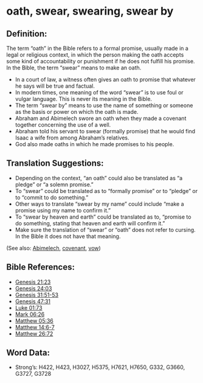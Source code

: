 # oath, swear, swearing, swear by

## Definition:

The term “oath” in the Bible refers to a formal promise, usually made in a legal or religious context, in which the person making the oath accepts some kind of accountability or punishment if he does not fulfill his promise. In the Bible, the term “swear” means to make an oath.

* In a court of law, a witness often gives an oath to promise that whatever he says will be true and factual.
* In modern times, one meaning of the word “swear” is to use foul or vulgar language. This is never its meaning in the Bible.
* The term “swear by” means to use the name of something or someone as the basis or power on which the oath is made.
* Abraham and Abimelech swore an oath when they made a covenant together concerning the use of a well.
* Abraham told his servant to swear (formally promise) that he would find Isaac a wife from among Abraham’s relatives.
* God also made oaths in which he made promises to his people.

## Translation Suggestions:

* Depending on the context, “an oath” could also be translated as “a pledge” or “a solemn promise.”
* To “swear” could be translated as to “formally promise” or to “pledge” or to “commit to do something.”
* Other ways to translate “swear by my name” could include “make a promise using my name to confirm it.”
* To “swear by heaven and earth” could be translated as to, “promise to do something, stating that heaven and earth will confirm it.”
* Make sure the translation of “swear” or “oath” does not refer to cursing. In the Bible it does not have that meaning.

(See also: [Abimelech](../names/abimelech.md), [covenant](../kt/covenant.md), [vow](../kt/vow.md))

## Bible References:

* [Genesis 21:23](rc://en/tn/help/gen/21/23)
* [Genesis 24:03](rc://en/tn/help/gen/24/03)
* [Genesis 31:51-53](rc://en/tn/help/gen/31/51)
* [Genesis 47:31](rc://en/tn/help/gen/47/31)
* [Luke 01:73](rc://en/tn/help/luk/01/73)
* [Mark 06:26](rc://en/tn/help/mrk/06/26)
* [Matthew 05:36](rc://en/tn/help/mat/05/36)
* [Matthew 14:6-7](rc://en/tn/help/mat/14/06)
* [Matthew 26:72](rc://en/tn/help/mat/26/72)

## Word Data:

* Strong’s: H422, H423, H3027, H5375, H7621, H7650, G332, G3660, G3727, G3728
